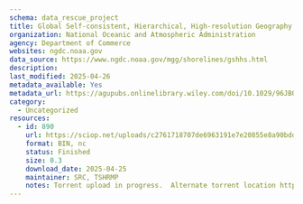 ```yaml
---
schema: data_rescue_project 
title: Global Self-consistent, Hierarchical, High-resolution Geography Database (GSHHG)
organization: National Oceanic and Atmospheric Administration
agency: Department of Commerce
websites: ngdc.noaa.gov
data_source: https://www.ngdc.noaa.gov/mgg/shorelines/gshhs.html
description: 
last_modified: 2025-04-26
metadata_available: Yes
metadata_url: https://agupubs.onlinelibrary.wiley.com/doi/10.1029/96JB00104
category:
  - Uncategorized
resources:
  - id: 890
    url: https://sciop.net/uploads/c2761718707de6963191e7e20855e8a90bdd9a8d
    format: BIN, nc
    status: Finished
    size: 0.3
    download_date: 2025-04-25
    maintainer: SRC, TSHRMP
    notes: Torrent upload in progress.  Alternate torrent location https//academictorrents.com/details/c2761718707de6963191e7e20855e8a90bdd9a8d
---
```

